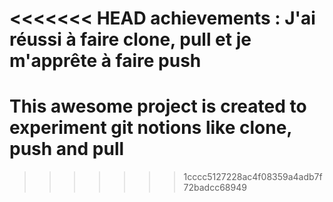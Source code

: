 <<<<<<< HEAD
achievements : J'ai réussi à faire clone, pull et je m'apprête à faire push
=======
# This awesome project is created to experiment git notions like clone, push and pull
>>>>>>> 1cccc5127228ac4f08359a4adb7f72badcc68949
